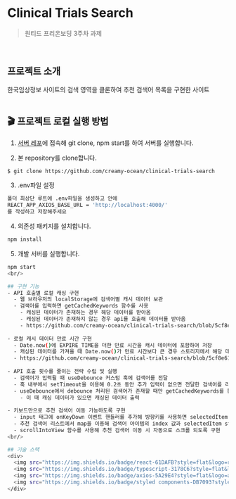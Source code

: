 # Clinical Trials Search
> 원티드 프리온보딩 3주차 과제
<br/>

## 프로젝트 소개
한국임상정보 사이트의 검색 영역을 클론하여 추천 검색어 목록을 구현한 사이트  
<br/>

## 🎬 프로젝트 로컬 실행 방법

1. [서버 레포](https://github.com/walking-sunset/assignment-api)에 접속해 git clone, npm start를 하여 서버를 실행합니다.

2. 본 repository를 clone합니다.

```bash
$ git clone https://github.com/creamy-ocean/clinical-trials-search
```

3. .env파일 설정

```bash
폴더 최상단 루트에 .env파일을 생성하고 안에
REACT_APP_AXIOS_BASE_URL = 'http://localhost:4000/'
를 작성하고 저장해주세요
```

4. 의존성 패키지를 설치합니다.

```bash
npm install
```

5. 개발 서버를 실행합니다.

```bash
npm start
<br/>

## 구현 기능
- API 호출별 로컬 캐싱 구현
  - 웹 브라우저의 localStorage에 검색어별 캐시 데이터 보관
  - 검색어를 입력하면 getCachedKeywords 함수를 사용
    - 캐싱된 데이터가 존재하는 경우 해당 데이터를 받아옴
    - 캐싱된 데이터가 존재하지 않는 경우 api를 호출해 데이터를 받아옴
    - https://github.com/creamy-ocean/clinical-trials-search/blob/5cf8e61ad9f8f1eaa868086bd11aad6904804902/src/utils/getCachedKeywords.ts#L1-L34
      
- 로컬 캐시 데이터 만료 시간 구현
  - Date.now()에 EXPIRE_TIME을 더한 만료 시간을 캐시 데이터에 포함하여 저장
  - 캐싱된 데이터를 가져올 때 Date.now()가 만료 시간보다 큰 경우 스토리지에서 해당 데이터를 삭제하고 새롭게 api를 호출
  - https://github.com/creamy-ocean/clinical-trials-search/blob/5cf8e61ad9f8f1eaa868086bd11aad6904804902/src/utils/getCachedKeywords.ts#L1-L34
 
- API 호출 횟수를 줄이는 전략 수립 및 실행
  - 검색어가 입력될 때 useDebounce 커스텀 훅에 검색어를 전달
  - 훅 내부에서 setTimeout을 이용해 0.2초 동안 추가 입력이 없으면 전달한 검색어를 리턴
  - useDebounce에서 debounce 처리된 검색어가 존재할 때만 getCachedKeywords를 통해 API 호출
    - 이 때 캐싱 데이터가 있으면 캐싱된 데이터 출력
   
- 키보드만으로 추천 검색어 이동 가능하도록 구현
  - input 태그에 onKeyDown 이벤트 핸들러를 추가해 방향키를 사용하면 selectedItem state 값이 변하도록 구현
  - 추천 검색어 리스트에서 map을 이용해 검색어 아이템의 index 값과 selectedItem state 값이 같으면 해당 검색어를 하이라이트 처리
  - scrollIntoView 함수를 사용해 추천 검색어 이동 시 자동으로 스크롤 되도록 구현
<br/>

## 기술 스택
<div>
  <img src="https://img.shields.io/badge/react-61DAFB?style=flat&logo=react&logoColor=white">
  <img src="https://img.shields.io/badge/typescript-3178C6?style=flat&logo=typescript&logoColor=white">
  <img src="https://img.shields.io/badge/axios-5A29E4?style=flat&logo=axios&logoColor=white">
  <img src="https://img.shields.io/badge/styled components-DB7093?style=flat&logo=styledcomponents&logoColor=white">
</div>
